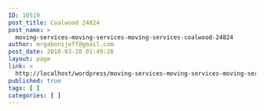 ```yaml
---
ID: 10519
post_title: Coalwood 24824
post_name: >
  moving-services-moving-services-moving-services-coalwood-24824
author: mrgabonijeff@gmail.com
post_date: 2018-03-28 01:49:26
layout: page
link: >
  http://localhost/wordpress/moving-services-moving-services-moving-services-coalwood-24824/
published: true
tags: [ ]
categories: [ ]
---
```

